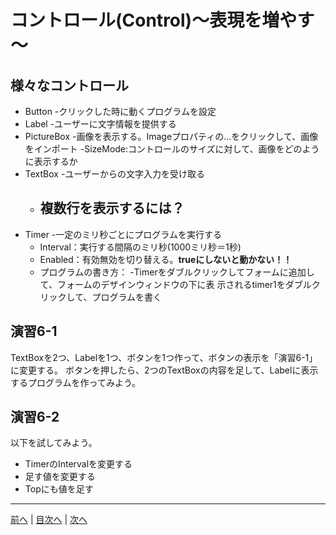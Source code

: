 # コントロール(Control)～表現を増やす～

## 様々なコントロール
- Button
  -クリックした時に動くプログラムを設定
- Label
  -ユーザーに文字情報を提供する
- PictureBox
  -画像を表示する。Imageプロパティの...をクリックして、画像をインポート
  -SizeMode:コントロールのサイズに対して、画像をどのように表示するか
- TextBox
  -ユーザーからの文字入力を受け取る
  - 複数行を表示するには？
    -
- Timer
  -一定のミリ秒ごとにプログラムを実行する
  - Interval：実行する間隔のミリ秒(1000ミリ秒＝1秒)
  - Enabled：有効無効を切り替える。**trueにしないと動かない！！**
  - プログラムの書き方：
    -Timerをダブルクリックしてフォームに追加して、フォームのデザインウィンドウの下に表
    示されるtimer1をダブルクリックして、プログラムを書く

## 演習6-1
TextBoxを2つ、Labelを1つ、ボタンを1つ作って、ボタンの表示を「演習6-1」に変更する。
ボタンを押したら、2つのTextBoxの内容を足して、Labelに表示するプログラムを作ってみよう。

## 演習6-2
以下を試してみよう。

- TimerのIntervalを変更する
- 足す値を変更する
- Topにも値を足す

---

[前へ](05.md) | [目次へ](README.md#%E7%9B%AE%E6%AC%A1) | [次へ](07.md)
